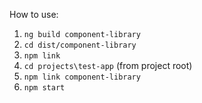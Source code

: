How to use:
1. `ng build component-library`
2. `cd dist/component-library`
3. `npm link`
4. `cd projects\test-app` (from project root)
5. `npm link component-library`
6. `npm start`